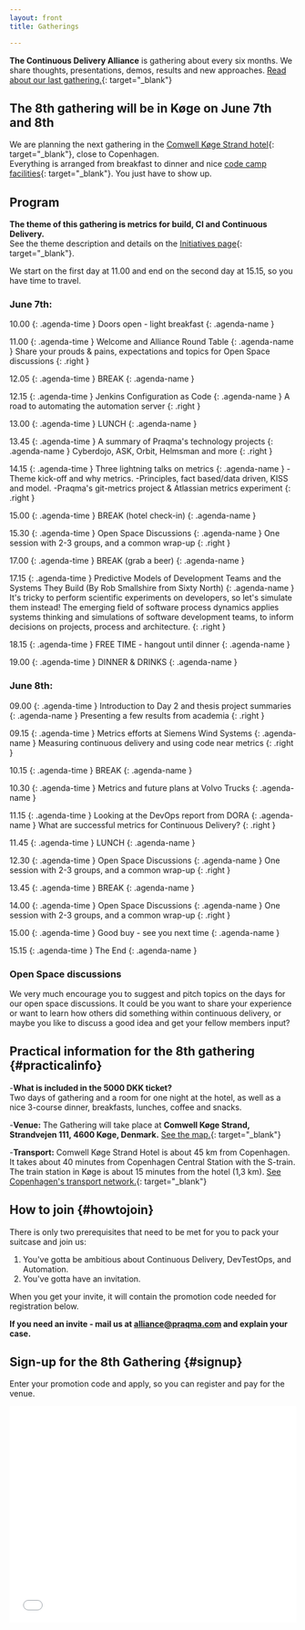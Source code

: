 ```yaml
---
layout: front
title: Gatherings

---
```


**The Continuous Delivery Alliance** is gathering about every six months. We share thoughts, presentations, demos, results and new approaches. [Read about our last gathering.](https://www.praqma.com/stories/7th-gathering/){: target="\_blank"}

## The 8th gathering will be in Køge on June 7th and 8th

We are planning the next gathering in the [Comwell Køge Strand hotel](https://www.comwellkogestrand.dk/comwell-koege/info-om-hotellet){: target="\_blank"}, close to Copenhagen.
<br>Everything is arranged from breakfast to dinner and nice [code camp facilities](https://www.praqma.com/stories/alliance-format/){: target="\_blank"}. You just have to show up.

## Program

**The theme of this gathering is metrics for build, CI and Continuous Delivery.**
<br>See the theme description and details on the [Initiatives page]({{site.url}}/initiatives#metrics){: target="\_blank"}.

We start on the first day at 11.00 and end on the second day at 15.15, so you have time to travel.

### June 7th:

10.00
{: .agenda-time }
Doors open - light breakfast
{: .agenda-name }

11.00
{: .agenda-time }
Welcome and Alliance Round Table
{: .agenda-name }
Share your prouds & pains, expectations and topics for Open Space discussions
{: .right }

12.05
{: .agenda-time }
BREAK
{: .agenda-name }

12.15
{: .agenda-time }
Jenkins Configuration as Code
{: .agenda-name }
A road to automating the automation server
{: .right }

13.00
{: .agenda-time }
LUNCH
{: .agenda-name }

13.45
{: .agenda-time }
A summary of Praqma's technology projects
{: .agenda-name }
Cyberdojo, ASK, Orbit, Helmsman and more
{: .right }

14.15
{: .agenda-time }
Three lightning talks on metrics
{: .agenda-name }
\-Theme kick-off and why metrics.  -Principles, fact based/data driven, KISS and model.  -Praqma's git-metrics project & Atlassian metrics experiment
{: .right }

15.00
{: .agenda-time }
BREAK (hotel check-in)
{: .agenda-name }

15.30
{: .agenda-time }
Open Space Discussions
{: .agenda-name }
One session with 2-3 groups, and a common wrap-up
{: .right }

17.00
{: .agenda-time }
BREAK (grab a beer)
{: .agenda-name }

17.15
{: .agenda-time }
Predictive Models of Development Teams and the Systems They Build (By Rob Smallshire from Sixty North)
{: .agenda-name }
It's tricky to perform scientific experiments on developers, so let's simulate them instead! The emerging field of software process dynamics applies systems thinking and simulations of software development teams, to inform decisions on projects, process and architecture.
{: .right }

18.15
{: .agenda-time }
FREE TIME - hangout until dinner
{: .agenda-name }

19.00
{: .agenda-time }
DINNER & DRINKS
{: .agenda-name }

### June 8th:

09.00
{: .agenda-time }
Introduction to Day 2 and thesis project summaries
{: .agenda-name }
Presenting a few results from academia
{: .right }

09.15
{: .agenda-time }
Metrics efforts at Siemens Wind Systems
{: .agenda-name }
Measuring continuous delivery and using code near metrics
{: .right }

10.15
{: .agenda-time }
BREAK
{: .agenda-name }

10.30
{: .agenda-time }
Metrics and future plans at Volvo Trucks
{: .agenda-name }

11.15
{: .agenda-time }
Looking at the DevOps report from DORA
{: .agenda-name }
What are successful metrics for Continuous Delivery?
{: .right }

11.45
{: .agenda-time }
LUNCH
{: .agenda-name }

12.30
{: .agenda-time }
Open Space Discussions
{: .agenda-name }
One session with 2-3 groups, and a common wrap-up
{: .right }

13.45
{: .agenda-time }
BREAK
{: .agenda-name }

14.00
{: .agenda-time }
Open Space Discussions
{: .agenda-name }
One session with 2-3 groups, and a common wrap-up
{: .right }

15.00
{: .agenda-time }
Good buy - see you next time
{: .agenda-name }

15.15
{: .agenda-time }
The End
{: .agenda-name }

### Open Space discussions

We very much encourage you to suggest and pitch topics on the days for our open space discussions.
It could be you want to share your experience or want to learn how others did something within continuous delivery, or maybe you like to discuss a good idea and get your fellow members input?


## Practical information for the 8th gathering {#practicalinfo}

-**What is included in the 5000 DKK ticket?** <br>Two days of gathering and a room for one night at the hotel, as well as a nice 3-course dinner, breakfasts, lunches, coffee and snacks.

-**Venue:** The Gathering will take place at **Comwell Køge Strand, Strandvejen 111, 4600 Køge, Denmark.** [See the map.](https://www.google.dk/maps/place/Comwell+K%C3%B8ge+Strand/@55.4475229,12.1918276,15z/data=!4m12!1m6!3m5!1s0x0:0x85efc6457e1ec7fe!2sComwell+K%C3%B8ge+Strand!8m2!3d55.4475229!4d12.1918276!3m4!1s0x0:0x85efc6457e1ec7fe!8m2!3d55.4475229!4d12.1918276){: target="\_blank"}

-**Transport:** Comwell Køge Strand Hotel is about 45 km from Copenhagen. It takes about 40 minutes from Copenhagen Central Station with the S-train. The train station in Køge is about 15 minutes from the hotel (1,3 km). [See Copenhagen's transport network.](https://www.rejseplanen.dk/webapp/index.html?language=en_EN){: target="\_blank"}

## How to join {#howtojoin}

There is only two prerequisites that need to be met for you to pack your suitcase and join us:
1. You've gotta be ambitious about Continuous Delivery, DevTestOps, and Automation.
2. You've gotta have an invitation.

When you get your invite, it will contain the promotion code needed for registration below.

**If you need an invite - mail us at [alliance@praqma.com](mailto:alliance@praqma.com) and explain your case.**

## Sign-up for the 8th Gathering {#signup}

Enter your promotion code and apply, so you can register and pay for the venue.

<div style="width:100%; text-align:left;"><iframe src="//eventbrite.co.uk/tickets-external?eid=42525441741&ref=etckt" frameborder="0" height="380" width="100%" vspace="0" hspace="0" marginheight="5" marginwidth="5" scrolling="auto" allowtransparency="true"></iframe></div>
